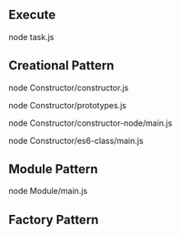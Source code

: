 ## Execute
node task.js

## Creational Pattern
node Constructor/constructor.js

node Constructor/prototypes.js

node Constructor/constructor-node/main.js

node Constructor/es6-class/main.js

## Module Pattern
node Module/main.js

## Factory Pattern